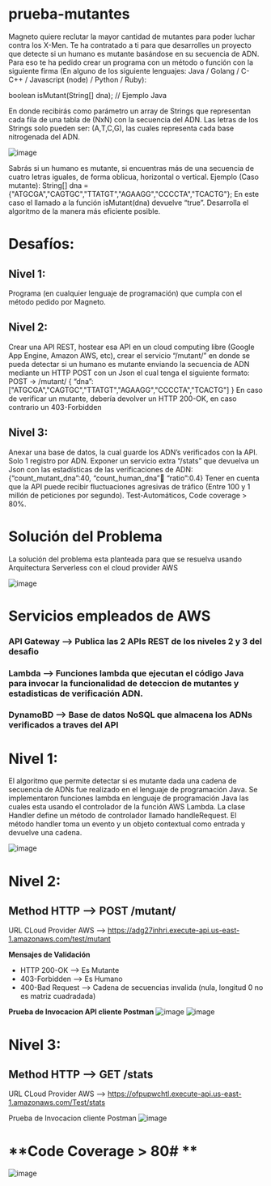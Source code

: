 # prueba-mutantes

Magneto quiere reclutar la mayor cantidad de mutantes para poder luchar
contra los X-Men.
Te ha contratado a ti para que desarrolles un proyecto que detecte si un
humano es mutante basándose en su secuencia de ADN.
Para eso te ha pedido crear un programa con un método o función con la siguiente firma (En
alguno de los siguiente lenguajes: Java / Golang / C-C++ / Javascript (node) / Python / Ruby):

boolean isMutant(String[] dna); // Ejemplo Java

En donde recibirás como parámetro un array de Strings que representan cada fila de una tabla
de (NxN) con la secuencia del ADN. Las letras de los Strings solo pueden ser: (A,T,C,G), las
cuales representa cada base nitrogenada del ADN.

![image](https://user-images.githubusercontent.com/56520213/109398228-9c5ded80-7909-11eb-960e-4983e1defb0e.png)

Sabrás si un humano es mutante, si encuentras más de una secuencia de cuatro letras
iguales​, de forma oblicua, horizontal o vertical.
Ejemplo (Caso mutante):
String[] dna = {"ATGCGA","CAGTGC","TTATGT","AGAAGG","CCCCTA","TCACTG"};
En este caso el llamado a la función isMutant(dna) devuelve “true”.
Desarrolla el algoritmo de la manera más eficiente posible.

# **Desafíos:**
## **Nivel 1:**
Programa (en cualquier lenguaje de programación) que cumpla con el método pedido por
Magneto.
## **Nivel 2:**
Crear una API REST, hostear esa API en un cloud computing libre (Google App Engine,
Amazon AWS, etc), crear el servicio “/mutant/” en donde se pueda detectar si un humano es
mutante enviando la secuencia de ADN mediante un HTTP POST con un Json el cual tenga el
siguiente formato:
POST → /mutant/
{
“dna”:["ATGCGA","CAGTGC","TTATGT","AGAAGG","CCCCTA","TCACTG"]
}
En caso de verificar un mutante, debería devolver un HTTP 200-OK, en caso contrario un
403-Forbidden

## **Nivel 3:**
Anexar una base de datos, la cual guarde los ADN’s verificados con la API.
Solo 1 registro por ADN.
Exponer un servicio extra “/stats” que devuelva un Json con las estadísticas de las
verificaciones de ADN: {“count_mutant_dna”:40, “count_human_dna”:100: “ratio”:0.4}
Tener en cuenta que la API puede recibir fluctuaciones agresivas de tráfico (Entre 100 y 1
millón de peticiones por segundo).
Test-Automáticos, Code coverage > 80%.

# Solución del Problema

La solución del problema esta planteada para que se resuelva usando Arquitectura Serverless con el cloud provider AWS

![image](https://user-images.githubusercontent.com/56520213/109396854-9401b480-7901-11eb-9b01-7a206904ebb8.png)

# Servicios empleados de AWS
### **API Gateway** --> Publica las 2 APIs REST de los niveles 2 y 3 del desafio
### **Lambda** --> Funciones lambda que ejecutan el código Java para invocar la funcionalidad de deteccion de mutantes y estadisticas de verificación ADN.
### **DynamoBD** --> Base de datos NoSQL que almacena los ADNs verificados a traves del API

# **Nivel 1:** 

El algoritmo que permite detectar si es mutante dada una cadena de secuencia de ADNs fue realizado en el lenguaje de programación Java.
Se implementaron funciones lambda en lenguaje de programación Java las cuales esta usando el controlador de la función AWS Lambda. La clase Handler define un método de controlador llamado handleRequest. El método handler toma un evento y un objeto contextual como entrada y devuelve una cadena. 

![image](https://user-images.githubusercontent.com/56520213/109398064-50f70f80-7908-11eb-8051-47ec7ca225b2.png)


# **Nivel 2:**
## Method HTTP --> POST /mutant/
 URL CLoud Provider AWS  -->  https://adg27inhri.execute-api.us-east-1.amazonaws.com/test/mutant
 
 **Mensajes de Validación** &nbsp;
 * HTTP 200-OK --> Es Mutante &nbsp;
 * 403-Forbidden --> Es Humano &nbsp;
 * 400-Bad Request --> Cadena de secuencias invalida (nula, longitud 0 no es matriz cuadradada) &nbsp;
 
 **Prueba de Invocacion API  cliente Postman**
 ![image](https://user-images.githubusercontent.com/56520213/109397101-06bf5f80-7903-11eb-8add-d58f9b5bb75a.png)
 ![image](https://user-images.githubusercontent.com/56520213/109397875-19d42e80-7907-11eb-95a6-64d3408efa27.png)


 
#  **Nivel 3:**
## Method HTTP --> GET /stats
 URL CLoud Provider AWS -->  https://ofpupwchtl.execute-api.us-east-1.amazonaws.com/Test/stats
 
 Prueba de Invocacion cliente Postman
 ![image](https://user-images.githubusercontent.com/56520213/109397047-b21be480-7902-11eb-81ae-d4339297373c.png)
 
 # **Code Coverage > 80# **
 
 ![image](https://user-images.githubusercontent.com/56520213/109402030-75f77c80-7920-11eb-8976-a722d3d82bde.png)

